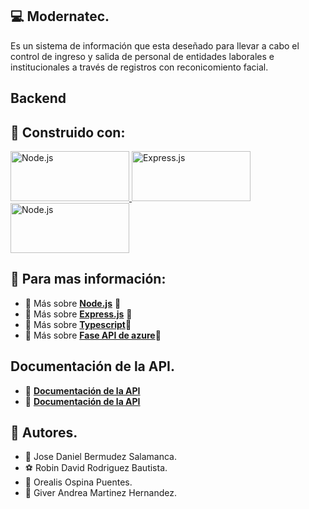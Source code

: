 ## :computer: Modernatec. 
Es un sistema de información que esta deseñado para llevar a cabo el control de ingreso y salida de personal de entidades laborales e institucionales a través de registros con reconicomiento facial.

## Backend

## :construction_worker: Construido con:
<a href="https://nodejs.org/es/download/" target="_blank"> <img src="https://xurxodev.com/content/images/2015/12/Node-js-Logo.png" alt="Node.js" width="190" height="80"/> </a> <a href="https://programmerclick.com/article/1594856922/" target="_blank"> <img src="https://www.geekandjob.com/uploads/wiki/2e5b0058b2d38158b21439fe06e9b8fabe3cb139.png" alt="Express.js" width="190" height="80"/> </a> <a href="https://apuntes.de/typescript/instalacion-de-typescript/#gsc.tab=0" target="_blank"> <img src="https://miro.medium.com/max/1400/1*pVC_16G2Mv_vK28obTPF5A.png" alt="Node.js" width="190" height="80"/> </a>

## :pushpin: Para mas información:
* :hammer: Más sobre **[Node.js](https://nodejs.org/es/download/)** :round_pushpin:
* :hammer: Más sobre **[Express.js](https://expressjs.com/es/starter/installing.html)** :round_pushpin:
* :hammer: Más sobre **[Typescript](https://apuntes.de/typescript/instalacion-de-typescript/#gsc.tab=0)**:round_pushpin:
* :hammer: Más sobre **[Fase API de azure](https://apuntes.de/typescript/instalacion-de-typescript/#gsc.tab=0)**:round_pushpin:

## Documentación de la API.
* :card_index: **[Documentación de la API](https://documenter.getpostman.com/view/16901446/Uyr5myTs)**
* :card_index: **[Documentación de la API](https://documenter.getpostman.com/view/16901446/Uyr5myTr)**

## :memo: Autores. 
* :crown: Jose Daniel Bermudez Salamanca.
* :soccer: Robin David Rodriguez Bautista.
* :ribbon: Orealis Ospina Puentes.
* :ribbon: Giver Andrea Martinez Hernandez.
